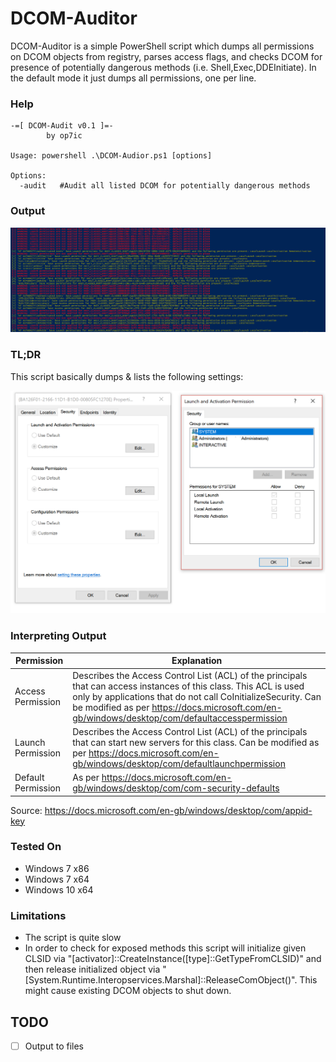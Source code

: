 DCOM-Auditor
===============

DCOM-Auditor is a simple PowerShell script which dumps all permissions on DCOM objects from registry, parses access flags, and checks DCOM for presence of potentially dangerous methods (i.e. Shell,Exec,DDEInitiate). In the default mode it just dumps all permissions, one per line.

### Help

```
-=[ DCOM-Audit v0.1 ]=-
        by op7ic

Usage: powershell .\DCOM-Audior.ps1 [options]

Options:
  -audit   #Audit all listed DCOM for potentially dangerous methods  
```


### Output

![Alt text](pic/dcom-run.png?raw=true "Standard Output")

### TL;DR
This script basically dumps & lists the following settings:

![Alt text](pic/what-it-audits.png?raw=true "What It Audits")

### Interpreting Output

| Permission  | Explanation | 
| ------------- | ------------- |
| Access Permission | Describes the Access Control List (ACL) of the principals that can access instances of this class. This ACL is used only by applications that do not call CoInitializeSecurity. Can be modified as per https://docs.microsoft.com/en-gb/windows/desktop/com/defaultaccesspermission|
| Launch Permission | Describes the Access Control List (ACL) of the principals that can start new servers for this class. Can be modified as per https://docs.microsoft.com/en-gb/windows/desktop/com/defaultlaunchpermission |
| Default Permission | As per https://docs.microsoft.com/en-gb/windows/desktop/com/com-security-defaults |

Source: https://docs.microsoft.com/en-gb/windows/desktop/com/appid-key
### Tested On

* Windows 7 x86
* Windows 7 x64
* Windows 10 x64

### Limitations

- The script is quite slow
- In order to check for exposed methods this script will initialize given CLSID via "[activator]::CreateInstance([type]::GetTypeFromCLSID)" and then release initialized object via "[System.Runtime.Interopservices.Marshal]::ReleaseComObject()". This might cause existing DCOM objects to shut down.


## TODO
- [ ] Output to files 

